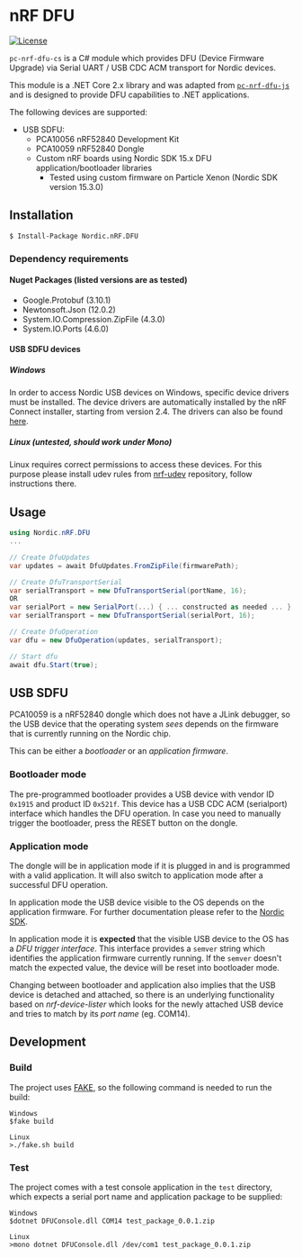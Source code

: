 # nRF DFU

[![License](https://img.shields.io/badge/license-Proprietary%2FMIT-blue)](LICENSE)

`pc-nrf-dfu-cs` is a C# module which provides DFU (Device Firmware Upgrade) via Serial UART / USB CDC ACM transport for Nordic devices.

This module is a .NET Core 2.x library and was adapted from [`pc-nrf-dfu-js`](https://github.com/NordicSemiconductor/pc-nrf-dfu-js) and is designed to provide DFU capabilities to .NET applications.

The following devices are supported:

* USB SDFU:
    * PCA10056 nRF52840 Development Kit
    * PCA10059 nRF52840 Dongle
	* Custom nRF boards using Nordic SDK 15.x DFU application/bootloader libraries
		* Tested using custom firmware on Particle Xenon (Nordic SDK version 15.3.0)

## Installation

```
$ Install-Package Nordic.nRF.DFU
```

### Dependency requirements

#### Nuget Packages (listed versions are as tested)

* Google.Protobuf (3.10.1)
* Newtonsoft.Json (12.0.2)
* System.IO.Compression.ZipFile (4.3.0)
* System.IO.Ports (4.6.0)

#### USB SDFU devices

##### Windows

In order to access Nordic USB devices on Windows, specific device drivers must be installed. The device drivers are automatically installed by the nRF Connect installer, starting from version 2.4. The drivers can also be found [here](https://github.com/NordicSemiconductor/pc-nrfconnect-core/tree/master/build/drivers).

##### Linux (untested, should work under Mono)
Linux requires correct permissions to access these devices. For this purpose please install udev rules from [nrf-udev](https://github.com/NordicSemiconductor/nrf-udev) repository, follow instructions there.

## Usage

```csharp
using Nordic.nRF.DFU
...

// Create DfuUpdates
var updates = await DfuUpdates.FromZipFile(firmwarePath);

// Create DfuTransportSerial
var serialTransport = new DfuTransportSerial(portName, 16);
OR
var serialPort = new SerialPort(...) { ... constructed as needed ... };
var serialTransport = new DfuTransportSerial(serialPort, 16);

// Create DfuOperation
var dfu = new DfuOperation(updates, serialTransport);

// Start dfu
await dfu.Start(true);
```

## USB SDFU

PCA10059 is a nRF52840 dongle which does not have a JLink debugger, so the USB device
that the operating system _sees_ depends on the firmware that is currently running on the Nordic chip.

This can be either a _bootloader_ or an _application firmware_.

### Bootloader mode

The pre-programmed bootloader provides a USB device with vendor ID `0x1915` and product ID `0x521f`.
This device has a USB CDC ACM (serialport) interface which handles the DFU operation.
In case you need to manually trigger the bootloader, press the RESET button on the dongle.

### Application mode

The dongle will be in application mode if it is plugged in and is programmed with a valid application. It will also switch to application mode after a successful DFU operation.

In application mode the USB device visible to the OS depends on the application firmware.
For further documentation please refer to the [Nordic SDK](https://developer.nordicsemi.com/nRF5_SDK/).

In application mode it is **expected** that the visible USB device to the OS has a _DFU trigger interface_.
This interface provides a `semver` string which identifies the application firmware currently running.
If the `semver` doesn't match the expected value, the device will be reset into bootloader mode.

Changing between bootloader and application also implies that the USB device is detached and attached,
so there is an underlying functionality based on _nrf-device-lister_ which looks for the newly
attached USB device and tries to match by its _port name_ (eg. COM14).

## Development

### Build

The project uses [FAKE](https://fake.build), so the following command is needed to run the build:
```
Windows
$fake build

Linux
>./fake.sh build
```

### Test

The project comes with a test console application in the `test` directory, which expects a serial port
name and application package to be supplied:

```
Windows
$dotnet DFUConsole.dll COM14 test_package_0.0.1.zip

Linux
>mono dotnet DFUConsole.dll /dev/com1 test_package_0.0.1.zip
```
